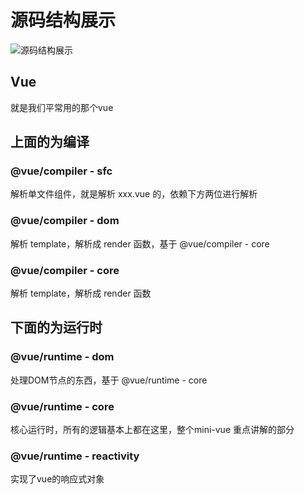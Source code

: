 # 源码结构展示
![源码结构展示](https://cdn.jsdelivr.net/gh/Vixcity/FigureBed/img/202109011840444.png)

## Vue
就是我们平常用的那个vue
## 上面的为编译
### @vue/compiler - sfc
解析单文件组件，就是解析 xxx.vue 的，依赖下方两位进行解析
### @vue/compiler - dom
解析 template，解析成 render 函数，基于 @vue/compiler - core
### @vue/compiler - core
解析 template，解析成 render 函数
## 下面的为运行时
### @vue/runtime - dom
处理DOM节点的东西，基于 @vue/runtime - core
### @vue/runtime - core
核心运行时，所有的逻辑基本上都在这里，整个mini-vue 重点讲解的部分
### @vue/runtime - reactivity
实现了vue的响应式对象